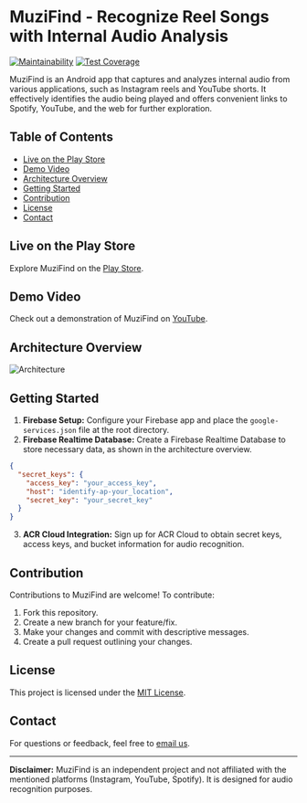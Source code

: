 # MuziFind - Recognize Reel Songs with Internal Audio Analysis

[![Maintainability](https://api.codeclimate.com/v1/badges/ff1d96175429d4e716d3/maintainability)](https://codeclimate.com/github/mssandeepkamath/muparse-android/maintainability)
[![Test Coverage](https://api.codeclimate.com/v1/badges/ff1d96175429d4e716d3/test_coverage)](https://codeclimate.com/github/mssandeepkamath/muparse-android/test_coverage)

MuziFind is an Android app that captures and analyzes internal audio from various applications, such as Instagram reels and YouTube shorts. It effectively identifies the audio being played and offers convenient links to Spotify, YouTube, and the web for further exploration.

## Table of Contents

- [Live on the Play Store](#live-on-the-play-store)
- [Demo Video](#demo-video)
- [Architecture Overview](#architecture-overview)
- [Getting Started](#getting-started)
- [Contribution](#contribution)
- [License](#license)
- [Contact](#contact)

## Live on the Play Store

Explore MuziFind on the [Play Store](https://play.google.com/store/apps/details?id=com.sandeep.music_recognizer_app&hl=en&gl=IN).

## Demo Video

Check out a demonstration of MuziFind on [YouTube](https://www.youtube.com/watch?v=nNGeyQrl9QY).

## Architecture Overview

![Architecture](https://github.com/mssandeepkamath/muparse-android/assets/90695071/d3c4feb4-2586-4a4d-b521-6810f61659b3)

## Getting Started

1. **Firebase Setup:** Configure your Firebase app and place the `google-services.json` file at the root directory.
2. **Firebase Realtime Database:** Create a Firebase Realtime Database to store necessary data, as shown in the architecture overview.

```json
{
  "secret_keys": {
    "access_key": "your_access_key",
    "host": "identify-ap-your_location",
    "secret_key": "your_secret_key"
  }
}
```

3. **ACR Cloud Integration:** Sign up for ACR Cloud to obtain secret keys, access keys, and bucket information for audio recognition.

## Contribution

Contributions to MuziFind are welcome! To contribute:

1. Fork this repository.
2. Create a new branch for your feature/fix.
3. Make your changes and commit with descriptive messages.
4. Create a pull request outlining your changes.

## License

This project is licensed under the [MIT License](LICENSE).

## Contact

For questions or feedback, feel free to [email us](mailto:your.email@example.com).

---

**Disclaimer:** MuziFind is an independent project and not affiliated with the mentioned platforms (Instagram, YouTube, Spotify). It is designed for audio recognition purposes.
